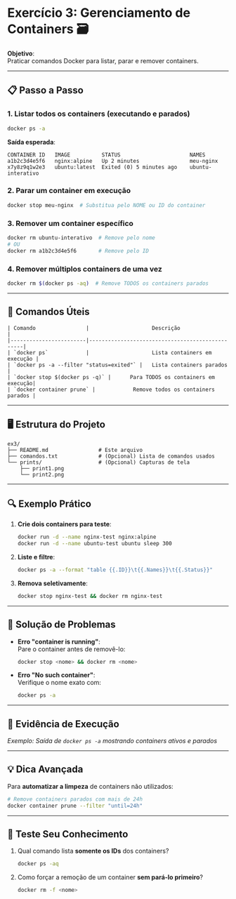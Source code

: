 # Exercício 3: Gerenciamento de Containers 🗃️

**Objetivo**:  
Praticar comandos Docker para listar, parar e remover containers.

---

## 📋 Passo a Passo

### 1. Listar todos os containers (executando e parados)
```bash
docker ps -a
```
**Saída esperada**:
```
CONTAINER ID   IMAGE          STATUS                      NAMES
a1b2c3d4e5f6   nginx:alpine   Up 2 minutes                meu-nginx
x7y8z9q1w2e3   ubuntu:latest  Exited (0) 5 minutes ago    ubuntu-interativo
```

### 2. Parar um container em execução
```bash
docker stop meu-nginx  # Substitua pelo NOME ou ID do container
```

### 3. Remover um container específico
```bash
docker rm ubuntu-interativo  # Remove pelo nome
# OU
docker rm a1b2c3d4e5f6       # Remove pelo ID
```

### 4. Remover múltiplos containers de uma vez
```bash
docker rm $(docker ps -aq)  # Remove TODOS os containers parados
```

---

## 📌 Comandos Úteis
```
| Comando                |                    Descrição                    |
|------------------------|-------------------------------------------------|
| `docker ps`            |                    Lista containers em execução |
| `docker ps -a --filter "status=exited"` |   Lista containers parados     |
| `docker stop $(docker ps -q)` |      Para TODOS os containers em execução|
| `docker container prune` |            Remove todos os containers parados |
```

---

## 🖥️ Estrutura do Projeto
```
ex3/
├── README.md                # Este arquivo
├── comandos.txt             # (Opcional) Lista de comandos usados
└── prints/                  # (Opcional) Capturas de tela
    ├── print1.png  
    └── print2.png
```

---

## 🔍 Exemplo Prático
1. **Crie dois containers para teste**:
   ```bash
   docker run -d --name nginx-test nginx:alpine
   docker run -d --name ubuntu-test ubuntu sleep 300
   ```

2. **Liste e filtre**:
   ```bash
   docker ps -a --format "table {{.ID}}\t{{.Names}}\t{{.Status}}"
   ```

3. **Remova seletivamente**:
   ```bash
   docker stop nginx-test && docker rm nginx-test
   ```

---

## 🚨 Solução de Problemas
- **Erro "container is running"**:  
  Pare o container antes de removê-lo:
  ```bash
  docker stop <nome> && docker rm <nome>
  ```

- **Erro "No such container"**:  
  Verifique o nome exato com:
  ```bash
  docker ps -a
  ```

---

## 📸 Evidência de Execução

 
*Exemplo: Saída de `docker ps -a` mostrando containers ativos e parados*

---

## 💡 Dica Avançada
Para **automatizar a limpeza** de containers não utilizados:
```bash
# Remove containers parados com mais de 24h
docker container prune --filter "until=24h"
```

---

## 🧠 Teste Seu Conhecimento
1. Qual comando lista **somente os IDs** dos containers?
   ```bash
   docker ps -aq
   ```

2. Como forçar a remoção de um container **sem pará-lo primeiro**?
   ```bash
   docker rm -f <nome>
   ```


